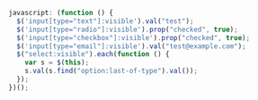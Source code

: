 <!-- View on GitHub to get the convenient copy-to-clipboard button: -->

```js
javascript: (function () {
  $('input[type="text"]:visible').val("test");
  $('input[type="radio"]:visible').prop("checked", true);
  $('input[type="checkbox"]:visible').prop("checked", true);
  $('input[type="email"]:visible').val("test@example.com");
  $("select:visible").each(function () {
    var s = $(this);
    s.val(s.find("option:last-of-type").val());
  });
})();
```
